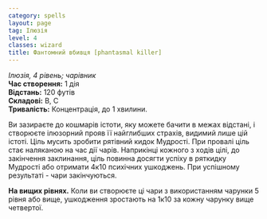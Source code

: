 ```yaml
---
category: spells
layout: page
tag: Ілюзія
level: 4
classes: wizard
title: Фантомний вбивця [phantasmal killer]
---
```


_Ілюзія, 4 рівень; чарівник_   
**Час створення:** 1 дія    
**Відстань:** 120 футів    
**Складові:** В, С    
**Тривалість:** Концентрація, до 1 хвилини.   

Ви зазираєте до кошмарів істоти, яку можете бачити в межах відстані, і створюєте ілюзорний прояв її найглибших страхів, видимий лише цій істоті. Ціль мусить зробити рятівний кидок Мудрості. При провалі ціль стає наляканою на час дії чарів. Наприкінці кожного з ходів цілі, до закінчення заклинання, ціль повинна досягти успіху в ряткидку Мудрості або отримати 4к10 психічних ушкоджень. При успішному результаті - чари закінчуються.   

**На вищих рівнях.** Коли ви створюєте ці чари з використанням чарунки 5 рівня або вище, ушкодження зростають на 1к10 за кожну чарунку вище четвертої.
